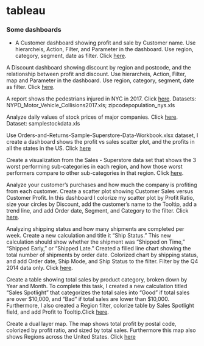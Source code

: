 # tableau

### Some dashboards
* A Customer dashboard showing profit and sale by Customer name. Use hierarcheis, Action, Filter, and Parameter in the dashboard. Use region, category, segment, date as filter. Click [here](https://public.tableau.com/profile/yibing.qi#!/vizhome/HierachiesActionsFilterandParameters/Customer?publish=yes).

A Discount dashboard showing discount by region and postcode, and the relationship between profit and discount. Use hierarcheis, Action, Filter, map and Parameter in the dashboard. Use region, category, segment, date as filter. Click [here](https://public.tableau.com/profile/yibing.qi#!/vizhome/DiscountDetail/DiscountDetail?publish=yes).

A report shows the pedestrians injured in NYC in 2017. Click [here](https://public.tableau.com/profile/yibing.qi#!/vizhome/NYpedestriansinjuredreport/Dashboard1?publish=yes). Datasets: NYPD_Motor_Vehicle_Collisions2017.xls; zipcodepopulation_nys.xls

Analyze daily values of stock prices of major companies. Click [here](https://public.tableau.com/profile/yibing.qi#!/vizhome/StockPriceAnalysis_15685597797920/Dashboard1?publish=yes). Dataset: samplestockdata.xls

Use Orders-and-Returns-Sample-Superstore-Data-Workbook.xlsx dataset, I create a dashboard shows the profit vs sales scatter plot, and the profits in all the states in the US. Click [here](https://public.tableau.com/profile/yibing.qi#!/vizhome/ProfitvsSalesstates/Dashboard3?publish=yes)

Create a visualization from the Sales - Superstore data set that shows the 3 worst performing sub-categories in each region, and how those worst performers compare to other sub-categories in that region. Click [here](https://public.tableau.com/profile/yibing.qi#!/vizhome/worst3byRegion/PerformanceByRegion?publish=yes).

Analyze your customer’s purchases and how much the company is profiting from each customer. Create a scatter plot showing Customer Sales versus Customer Profit. In this dashboard I colorize my scatter plot by Profit Ratio, size your circles by Discount, add the customer’s name to the Tooltip, add a trend line, and add Order date, Segment, and Category to the filter. Click [here](https://public.tableau.com/profile/yibing.qi#!/vizhome/CustomerScatter_15700692037390/Dashboard1?publish=yes).

Analyzing shipping status and how many shipments are completed per week. Create a new calculation and title it “Ship Status.” This new calculation should show whether the shipment was “Shipped on Time,” “Shipped Early,” or “Shipped Late.” Created a filled line chart showing the total number of shipments by order date. Colorized chart by shipping status, and add Order date, Ship Mode, and Ship Status to the filter. Filter by the Q4 2014 data only. Click [here](https://public.tableau.com/profile/yibing.qi#!/vizhome/ShippingTrend_15705901521120/Dashboard1?publish=yes).

Create a table showing total sales by product category, broken down by Year and Month. To complete this task, I created a new calculation titled “Sales Spotlight” that categorizes the total sales into “Good” if total sales are over $10,000, and “Bad” if total sales are lower than $10,000. Furthermore, I also created a Region filter, colorize table by Sales Spotlight field, and add Profit to Tooltip.Click [here](https://public.tableau.com/profile/yibing.qi#!/vizhome/SalesSpotlight_15707574612400/producyview?publish=yes).

Create a dual layer map. The map shows total profit by postal code, colorized by profit ratio, and sized by total sales. Furthermore this map also shows Regions across the United States. Click [here](https://public.tableau.com/profile/yibing.qi#!/vizhome/mapsupersale/Dashboard1?publish=yes) 
